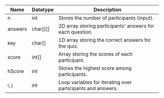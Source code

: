 | Name    | Datatype | Description                                                 |
|---------|----------|-------------------------------------------------------------|
| n       | int      | Stores the number of participants (input).                  |
| answers | char[][] | 2D array storing participants' answers for each question.   |
| key     | char[]   | 1D array storing the correct answers for the quiz.          |
| score   | int[]    | Array storing the scores of each participant.               |
| hScore  | int      | Stores the highest score among participants.                |
| i, j    | int      | Loop variables for iterating over participants and answers. |
